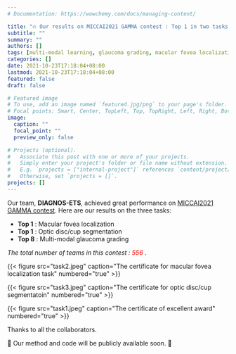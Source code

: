 ```yaml
---
# Documentation: https://wowchemy.com/docs/managing-content/

title: "🔥 Our results on MICCAI2021 GAMMA contest : Top 1 in two tasks "
subtitle: ""
summary: ""
authors: []
tags: [multi-modal learning, glaucoma grading, macular fovea localization, optic disc and cup segmentation, medical image segmentation]
categories: []
date: 2021-10-23T17:18:04+08:00
lastmod: 2021-10-23T17:18:04+08:00
featured: false
draft: false

# Featured image
# To use, add an image named `featured.jpg/png` to your page's folder.
# Focal points: Smart, Center, TopLeft, Top, TopRight, Left, Right, BottomLeft, Bottom, BottomRight.
image:
  caption: ""
  focal_point: ""
  preview_only: false

# Projects (optional).
#   Associate this post with one or more of your projects.
#   Simply enter your project's folder or file name without extension.
#   E.g. `projects = ["internal-project"]` references `content/project/deep-learning/index.md`.
#   Otherwise, set `projects = []`.
projects: []
---
```


Our team, **DIAGNOS-ETS**, achieved great performance on [MICCAI2021 GAMMA contest](https://aistudio.baidu.com/aistudio/competition/detail/90/0/introduction).
Here are our results on the three tasks:

- **Top 1** : Macular fovea localization
- **Top 1** : Optic disc/cup segmentation
- **Top 8** : Multi-modal glaucoma grading 

*The total number of teams in this contest :* <span style="color:red"> *556* </span> .

{{< figure src="task2.jpeg" caption="The certificate for macular fovea localization task" numbered="true" >}}

{{< figure src="task3.jpeg" caption="The certificate for optic disc/cup segmentatoin" numbered="true" >}}

{{< figure src="task1.jpeg" caption="The certificate of excellent award" numbered="true" >}}


Thanks to all the collaborators.

🚀 Our method and code will be publicly available soon. 🚀
